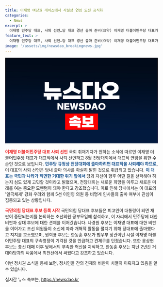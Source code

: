 ```yaml
---
title: 이재명 여당권 레이스에서 사실상 연임 도전 공식화
categories:
  - News
excerpt: >
  이재명 민주당 대표, 사퇴 선언…당 대표 경선 출마 준비(요약) 이재명 더불어민주당 대표가 사퇴 선언하며 오는 8월 전당대회에서 대표직 연임 도전할 것으로 전망됩니다. 사퇴 후 출마 의사를 공개하지 않으면서도 연임 도전 가능성을 시사하며, 국민과 국가 위기에 대한 고민을 밝혔습니다. 이에 대한 우려와 함께 국민의힘 당대표 후보 등록 시작과 후보들의 행보도 주목받고 있습니다.
feature_text: >
  이재명 민주당 대표, 사퇴 선언…당 대표 경선 출마 준비(요약) 이재명 더불어민주당 대표가 사퇴 선언하며 오는 8월 전당대회에서 대표직 연임 도전할 것으로 전망됩니다. 사퇴 후 출마 의사를 공개하지 않으면서도 연임 도전 가능성을 시사하며, 국민과 국가 위기에 대한 고민을 밝혔습니다. 이에 대한 우려와 함께 국민의힘 당대표 후보 등록 시작과 후보들의 행보도 주목받고 있습니다.
image: '/assets/img/newsdao_breakingnews.jpg'
---
```


<p><img src="/assets/img/newsdao_breakingnews.jpg" alt="koreaapp 속보" /></p>

<p><b><span style="color: #ee2323;">이재명 더불어민주당 대표 사퇴 선언</span></b>
국회 취재기자가 전하는 소식에 따르면 이재명 더불어민주당 대표가 대표직에서 사퇴 선언하고 8월 전당대회에서 대표직 연임을 위한 수순인 것으로 보입니다. <b><span style="color: #1a5490;">민주당 규정상 전당대회에 출마하려면 대표직을 사퇴해야 하므로</span></b>, 이 대표의 사퇴 선언은 당내 출마 의사를 확실히 밝힌 것으로 취급되고 있습니다. <b><span style="color: #1a5490;">이 대표는 국민과 나라가 직면한 거대한 위기 앞에서</span></b> 당과 자신이 향후 어떤 길을 선택해야 하는지 심도 있게 고민할 것이라고 밝혔으며, 전당대회는 새로운 희망을 이루고 새로운 미래를 여는 중요한 모멘텀이 돼야 한다고 강조했습니다. 이로 인해 당내에서는 이 대표의 '일극체제' 강화 우려와 함께 5선 이인영 의원 등 비명계 인사들의 출마 여부에 관심이 집중되고 있는 상황입니다. </p>

<p><b><span style="color: #ee2323;">국민의힘 당대표 후보 등록 시작</span></b>
국민의힘 당대표 후보들은 피고인이 대통령이 되면 재판이 중단되는지를 논의하는 초선의원 공부모임에 참석하고, 이 자리에서 민주당에 대한 비판과 상대 후보에 대한 견제를 이어갔습니다. 나경원 후보는 이재명 대표에 대한 비판을 이어가고 초선 의원들이 소신에 따라 개혁적 활동을 펼치기 위해 당대표에 출마했다고 지지를 호소했으며, 원희룡 후보는 한동훈 후보가 법무부 장관이던 시절 이재명 더불어민주당 대표의 구속영장이 기각된 것을 언급하고 견제구를 던졌습니다. 또한 윤상현 후보는 총선 대패 이후 당에서의 부족한 혁신을 지적하고, 한동훈 후보는 지난 2년간 거대야당과의 싸움에서 최전선에서 싸웠다고 강조하고 있습니다. </p>

<p>이번 정치권 소식을 통해 보면, 정치인들 간의 견제와 비판이 치열히 이뤄지고 있음을 알 수 있습니다.</p>
실시간 뉴스 속보는, <a href="https://newsdao.kr" rel="dofollow">https://newsdao.kr</a>



